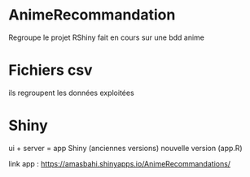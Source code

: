 # AnimeRecommandation
Regroupe le projet RShiny fait en cours sur une bdd anime 

# Fichiers csv 
ils regroupent les données exploitées

# Shiny
ui + server = app Shiny (anciennes versions)
nouvelle version (app.R)

link app : https://amasbahi.shinyapps.io/AnimeRecommandations/
